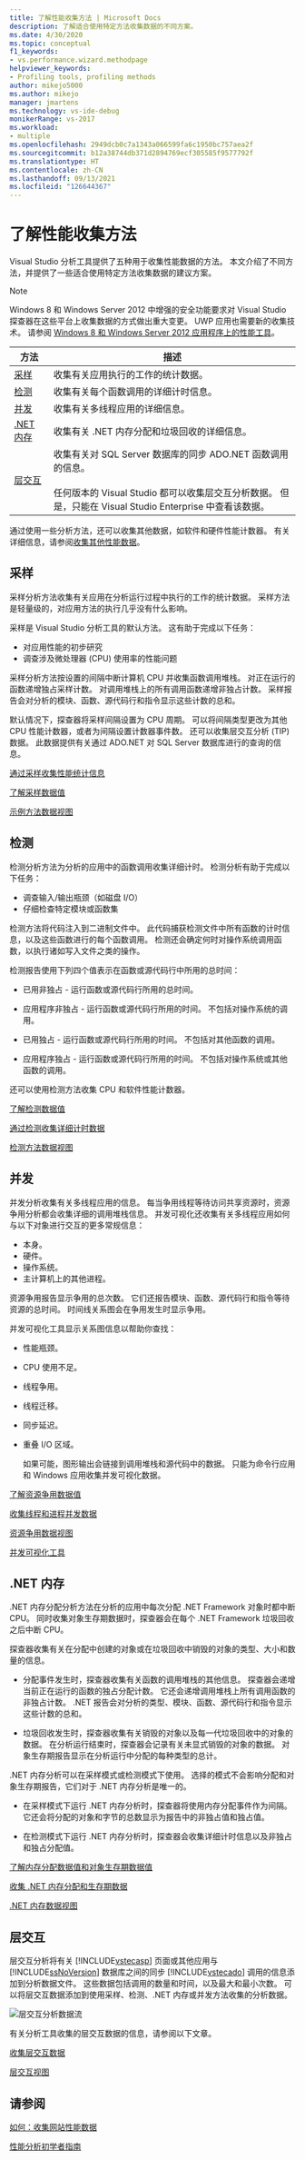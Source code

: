 ```yaml
---
title: 了解性能收集方法 | Microsoft Docs
description: 了解适合使用特定方法收集数据的不同方案。
ms.date: 4/30/2020
ms.topic: conceptual
f1_keywords:
- vs.performance.wizard.methodpage
helpviewer_keywords:
- Profiling tools, profiling methods
author: mikejo5000
ms.author: mikejo
manager: jmartens
ms.technology: vs-ide-debug
monikerRange: vs-2017
ms.workload:
- multiple
ms.openlocfilehash: 2949dcb0c7a1343a066599fa6c1950bc757aea2f
ms.sourcegitcommit: b12a38744db371d2894769ecf305585f9577792f
ms.translationtype: HT
ms.contentlocale: zh-CN
ms.lasthandoff: 09/13/2021
ms.locfileid: "126644367"
---
```

# <a name="understand-performance-collection-methods"></a>了解性能收集方法

Visual Studio 分析工具提供了五种用于收集性能数据的方法。 本文介绍了不同方法，并提供了一些适合使用特定方法收集数据的建议方案。

> [!NOTE]
> Windows 8 和 Windows Server 2012 中增强的安全功能要求对 Visual Studio 探查器在这些平台上收集数据的方式做出重大变更。 UWP 应用也需要新的收集技术。 请参阅 [Windows 8 和 Windows Server 2012 应用程序上的性能工具](../profiling/performance-tools-on-windows-8-and-windows-server-2012-applications.md)。

|方法|描述|
|------------|-----------------|
|[采样](#sampling)|收集有关应用执行的工作的统计数据。|
|[检测](#instrumentation)|收集有关每个函数调用的详细计时信息。|
|[并发](#concurrency)|收集有关多线程应用的详细信息。|
|[.NET 内存](#net-memory)|收集有关 .NET 内存分配和垃圾回收的详细信息。|
|[层交互](#tier-interaction)|收集有关对 SQL Server 数据库的同步 ADO.NET 函数调用的信息。<br /><br /> 任何版本的 Visual Studio 都可以收集层交互分析数据。 但是，只能在 Visual Studio Enterprise 中查看该数据。|

通过使用一些分析方法，还可以收集其他数据，如软件和硬件性能计数器。 有关详细信息，请参阅[收集其他性能数据](../profiling/collecting-additional-performance-data.md)。

## <a name="sampling"></a>采样

采样分析方法收集有关应用在分析运行过程中执行的工作的统计数据。 采样方法是轻量级的，对应用方法的执行几乎没有什么影响。

采样是 Visual Studio 分析工具的默认方法。 这有助于完成以下任务：

- 对应用性能的初步研究
- 调查涉及微处理器 (CPU) 使用率的性能问题

采样分析方法按设置的间隔中断计算机 CPU 并收集函数调用堆栈。 对正在运行的函数递增独占采样计数。 对调用堆栈上的所有调用函数递增非独占计数。 采样报告会对分析的模块、函数、源代码行和指令显示这些计数的总和。

默认情况下，探查器将采样间隔设置为 CPU 周期。 可以将间隔类型更改为其他 CPU 性能计数器，或者为间隔设置计数器事件数。 还可以收集层交互分析 (TIP) 数据。 此数据提供有关通过 ADO.NET 对 SQL Server 数据库进行的查询的信息。

[通过采样收集性能统计信息](../profiling/collecting-performance-statistics-by-using-sampling.md)

[了解采样数据值](../profiling/understanding-sampling-data-values.md)

[示例方法数据视图](../profiling/profiler-sampling-method-data-views.md)

## <a name="instrumentation"></a>检测

检测分析方法为分析的应用中的函数调用收集详细计时。 检测分析有助于完成以下任务：

- 调查输入/输出瓶颈（如磁盘 I/O）
- 仔细检查特定模块或函数集

检测方法将代码注入到二进制文件中。 此代码捕获检测文件中所有函数的计时信息，以及这些函数进行的每个函数调用。 检测还会确定何时对操作系统调用函数，以执行诸如写入文件之类的操作。

检测报告使用下列四个值表示在函数或源代码行中所用的总时间：

- 已用非独占 - 运行函数或源代码行所用的总时间。

- 应用程序非独占 - 运行函数或源代码行所用的时间。 不包括对操作系统的调用。

- 已用独占 - 运行函数或源代码行所用的时间。 不包括对其他函数的调用。

- 应用程序独占 - 运行函数或源代码行所用的时间。 不包括对操作系统或其他函数的调用。

还可以使用检测方法收集 CPU 和软件性能计数器。

[了解检测数据值](../profiling/understanding-instrumentation-data-values.md)

[通过检测收集详细计时数据](../profiling/collecting-detailed-timing-data-by-using-instrumentation.md)

[检测方法数据视图](../profiling/instrumentation-method-data-views.md)

## <a name="concurrency"></a>并发

并发分析收集有关多线程应用的信息。 每当争用线程等待访问共享资源时，资源争用分析都会收集详细的调用堆栈信息。 并发可视化还收集有关多线程应用如何与以下对象进行交互的更多常规信息：

- 本身。
- 硬件。
- 操作系统。
- 主计算机上的其他进程。

资源争用报告显示争用的总次数。 它们还报告模块、函数、源代码行和指令等待资源的总时间。 时间线关系图会在争用发生时显示争用。

并发可视化工具显示关系图信息以帮助你查找：

- 性能瓶颈。
- CPU 使用不足。
- 线程争用。
- 线程迁移。
- 同步延迟。
- 重叠 I/O 区域。

  如果可能，图形输出会链接到调用堆栈和源代码中的数据。 只能为命令行应用和 Windows 应用收集并发可视化数据。

[了解资源争用数据值](../profiling/understanding-resource-contention-data-values.md)

[收集线程和进程并发数据](../profiling/collecting-thread-and-process-concurrency-data.md)

[资源争用数据视图](../profiling/resource-contention-data-views.md)

[并发可视化工具](../profiling/concurrency-visualizer.md)

## <a name="net-memory"></a>.NET 内存

.NET 内存分配分析方法在分析的应用中每次分配 .NET Framework 对象时都中断 CPU。 同时收集对象生存期数据时，探查器会在每个 .NET Framework 垃圾回收之后中断 CPU。

探查器收集有关在分配中创建的对象或在垃圾回收中销毁的对象的类型、大小和数量的信息。

- 分配事件发生时，探查器收集有关函数的调用堆栈的其他信息。 探查器会递增当前正在运行的函数的独占分配计数。 它还会递增调用堆栈上所有调用函数的非独占计数。 .NET 报告会对分析的类型、模块、函数、源代码行和指令显示这些计数的总和。

- 垃圾回收发生时，探查器收集有关销毁的对象以及每一代垃圾回收中的对象的数据。 在分析运行结束时，探查器会记录有关未显式销毁的对象的数据。 对象生存期报告显示在分析运行中分配的每种类型的总计。

.NET 内存分析可以在采样模式或检测模式下使用。 选择的模式不会影响分配和对象生存期报告，它们对于 .NET 内存分析是唯一的。

- 在采样模式下运行 .NET 内存分析时，探查器将使用内存分配事件作为间隔。 它还会将分配的对象和字节的总数显示为报告中的非独占值和独占值。

- 在检测模式下运行 .NET 内存分析时，探查器会收集详细计时信息以及非独占和独占分配值。

[了解内存分配数据值和对象生存期数据值](../profiling/understanding-memory-allocation-and-object-lifetime-data-values.md)

[收集 .NET 内存分配和生存期数据](../profiling/collecting-dotnet-memory-allocation-and-lifetime-data.md)

[.NET 内存数据视图](../profiling/dotnet-memory-data-views.md)

## <a name="tier-interaction"></a>层交互

层交互分析将有关 [!INCLUDE[vstecasp](../code-quality/includes/vstecasp_md.md)] 页面或其他应用与 [!INCLUDE[ssNoVersion](../data-tools/includes/ssnoversion_md.md)] 数据库之间的同步 [!INCLUDE[vstecado](../data-tools/includes/vstecado_md.md)] 调用的信息添加到分析数据文件。 这些数据包括调用的数量和时间，以及最大和最小次数。 可以将层交互数据添加到使用采样、检测、.NET 内存或并发方法收集的分析数据。

![层交互分析数据流](../profiling/media/tierinteraction_profilingtools.png "层交互分析数据流")

有关分析工具收集的层交互数据的信息，请参阅以下文章。

[收集层交互数据](../profiling/collecting-tier-interaction-data.md)

[层交互视图](../profiling/tier-interaction-views.md)

## <a name="see-also"></a>请参阅

[如何：收集网站性能数据](../profiling/how-to-collect-performance-data-for-a-web-site.md)

[性能分析初学者指南](../profiling/beginners-guide-to-performance-profiling.md)
